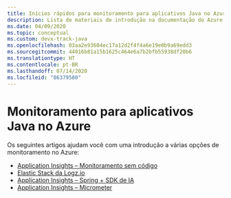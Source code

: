 ```yaml
---
title: Inícios rápidos para monitoramento para aplicativos Java no Azure
description: Lista de materiais de introdução na documentação do Azure para monitoramento para aplicativos Java.
ms.date: 04/09/2020
ms.topic: conceptual
ms.custom: devx-track-java
ms.openlocfilehash: 03aa2e93684ec17a12d2f4f4a6e19e0b9a69edd3
ms.sourcegitcommit: 44016b81a15b1625c464e6a7b2bfb55938df20b6
ms.translationtype: HT
ms.contentlocale: pt-BR
ms.lasthandoff: 07/14/2020
ms.locfileid: "86379580"
---
```

# <a name="monitoring-for-java-apps-on-azure"></a>Monitoramento para aplicativos Java no Azure

Os seguintes artigos ajudam você com uma introdução a várias opções de monitoramento no Azure:

- [Application Insights – Monitoramento sem código](/azure/azure-monitor/app/java-in-process-agent)
- [Elastic Stack da Logz.io](/azure/developer/java/fundamentals/java-get-started-with-logzio)
- [Application Insights – Spring + SDK de IA](/azure/developer/java/spring-framework/configure-spring-boot-java-applicationinsights)
- [Application Insights – Micrometer](/azure/azure-monitor/app/micrometer-java)
